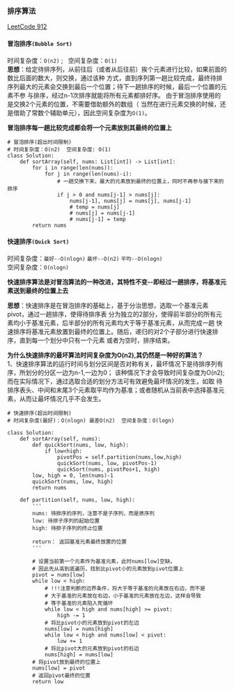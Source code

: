 ### 排序算法

[LeetCode 912](https://leetcode-cn.com/problems/sort-an-array/)


#### 冒泡排序`(Bubble Sort)`
时间复杂度：`O(n2)`   ;&nbsp;&nbsp; 空间复杂度：`O(1)`  
**思想**：给定待排序列，从前往后（或者从后往前）挨个元素进行比较，如果前面的数比后面的数大，则交换，通过该种
方式，直到序列第一趟比较完成，最终待排序列最大的元素会交换到最后一个位置；待下一趟排序的时候，最后一个位置的元素不参
与排序，经过n-1次排序就能将所有元素都排好序。 由于冒泡排序使用的是交换2个元素的位置，不需要借助额外的数组（
当然在进行元素交换的时候，还是借助了常数个辅助单元），因此空间复杂度为`O(1)`。

**冒泡排序每一趟比较完成都会将一个元素放到其最终的位置上**

```
# 冒泡排序(超出时间限制)
# 时间复杂度：O(n2)  空间复杂度: O(1)
class Solution:
    def sortArray(self, nums: List[int]) -> List[int]:
        for i in range(len(nums)):
            for j in range(len(nums)-i):
                # 一趟交换下来，最大的元素放到最终的位置上，同时不再参与接下来的排序
                if j > 0 and nums[j-1] > nums[j]:
                    nums[j-1], nums[j] = nums[j], nums[j-1]
                    # temp = nums[j]
                    # nums[j] = nums[j-1]
                    # nums[j-1] = temp
        return nums
```


#### 快速排序`(Quick Sort)`
时间复杂度：`最好--O(nlogn)`  `最坏--O(n2)`  `平均--O(nlogn)`   
空间复杂度：`O(nlogn)`

**快速排序算法是对冒泡算法的一种改进，其特性不变--即经过一趟排序，将基准元素送到最终的位置上去**

**思想**：快速排序是在冒泡排序的基础上，基于分治思想，选取一个基准元素pivot，通过一趟排序，使得待排序表
分为独立的2部分，使得前半部分的所有元素均小于基准元素，后半部分的所有元素均大于等于基准元素，从而完成一趟
快速排序将基准元素放置到最终的位置上。随后，递归的对2个子部分进行快速排序，直到每一个划分中只有一个元素
或者为空时，排序结束。


**为什么快速排序的最坏算法时间复杂度为O(n2),其仍然是一种好的算法？**   
1、快速排序算法的运行时间与划分区间是否对称有关，最坏情况下是待排序列有序，所划分的分区一边为n-1,一边为0；
该种情况下才会导致时间复杂度为O(n2); 而在实际情况下，通过选取合适的划分方法可有效避免最坏情况的发生，如取
待排序表头、中间和末尾3个元素取平均作为基准；或者随机从当前表中选择基准元素，从而让最坏情况几乎不会发生。

```
# 快速排序(超出时间限制)
# 时间复杂度(最好)：O(nlogn) 最差O(n2)  空间复杂度：O(logn)

class Solution:
    def sortArray(self, nums):
        def quickSort(nums, low, high):
            if low<high:
                pivotPos = self.partition(nums,low,high)
                quickSort(nums, low, pivotPos-1)
                quickSort(nums, pivotPos+1, high)
        low, high = 0, len(nums)-1
        quickSort(nums, low, high)
        return nums

    def partition(self, nums, low, high):
        '''
        nums: 待排序的序列，注意不是子序列，而是原序列
        low: 待排子序列的起始位置
        high: 待排子序列的终止位置

        return： 返回基准元素最终放置的位置
        '''

        # 设置当前第一个元素作为基准元素，此时nums[low]空缺，
        # 因此先从高到底遍历，找到比pivot小的元素放到pivot位置上
        pivot = nums[low]
        while low < high:
            # !!!注意判断的边界条件，将大于等于基准的元素放在右边，而不是
            # 大于基准的元素放在右边，小于基准的元素放在左边，这样会导致
            # 等于基准的元素陷入死循环
            while low < high and nums[high] >= pivot:
                high -= 1
            # 将比pivot小的元素放到pivot的左边
            nums[low] = nums[high]
            while low < high and nums[low] < pivot:
                low += 1
            # 将比pivot大的元素放到pivot的右边
            nums[high] = nums[low]
        # 将pivot放到最终的位置上
        nums[low] = pivot
        # 返回pivot最终的位置
        return low
```